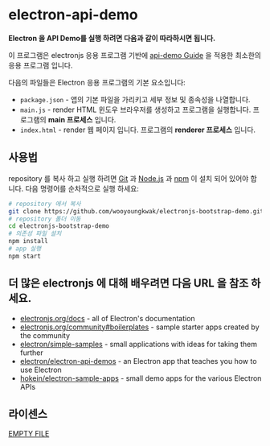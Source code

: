 # electron-api-demo

**Electron 을 API Demo를 실행 하려면 다음과 같이 따라하시면 됩니다.**

이 프로그램은 electronjs 응용 프로그램 기반에 [api-demo Guide](https://github.com/wooyoungkwak/electronjs-api-demo.git) 을 적용한 최소한의 응용 프로그램 입니다. 

다음의 파일들은 Electron 응용 프로그램의 기본 요소입니다:
- `package.json` - 앱의 기본 파일을 가리키고 세부 정보 및 종속성을 나열합니다.
- `main.js` - render HTML 윈도우 브라우저를 생성하고 프로그램을 실행합니다. 프로그램의 **main 프로세스** 입니다.
- `index.html` - render 웹 페이지 입니다. 프로그램의 **renderer 프로세스** 입니다.

## 사용법

repository 를 복사 하고 실행 하려면  [Git](https://git-scm.com) 과 [Node.js](https://nodejs.org/en/download/) 과 [npm](http://npmjs.com) 이 설치 되어 있어야 합니다. 
다음 명령어를 순차적으로 실행 하세요:
```bash 
# repository 에서 복사
git clone https://github.com/wooyoungkwak/electronjs-bootstrap-demo.git
# repository 폴더 이동
cd electronjs-bootstrap-demo
# 의존성 파일 설치
npm install
# app 실행
npm start
```

## 더 많은 electronjs 에 대해 배우려면 다음 URL 을 참조 하세요.

- [electronjs.org/docs](https://electronjs.org/docs) - all of Electron's documentation
- [electronjs.org/community#boilerplates](https://electronjs.org/community#boilerplates) - sample starter apps created by the community
- [electron/simple-samples](https://github.com/electron/simple-samples) - small applications with ideas for taking them further
- [electron/electron-api-demos](https://github.com/electron/electron-api-demos) - an Electron app that teaches you how to use Electron
- [hokein/electron-sample-apps](https://github.com/hokein/electron-sample-apps) - small demo apps for the various Electron APIs

## 라이센스

[EMPTY FILE](LICENSE.md)
